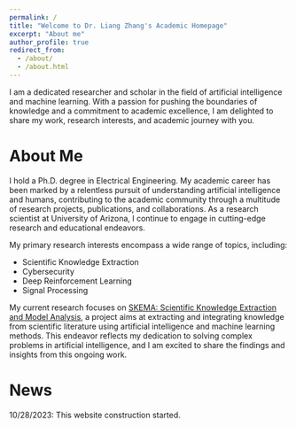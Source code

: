 ```yaml
---
permalink: /
title: "Welcome to Dr. Liang Zhang's Academic Homepage"
excerpt: "About me"
author_profile: true
redirect_from: 
  - /about/
  - /about.html
---
```


I am a dedicated researcher and scholar in the field of artificial intelligence and machine learning. With a passion for pushing the boundaries of knowledge and a commitment to academic excellence, I am delighted to share my work, research interests, and academic journey with you.

About Me
======
I hold a Ph.D. degree in Electrical Engineering. My academic career has been marked by a relentless pursuit of understanding artificial intelligence and humans, contributing to the academic community through a multitude of research projects, publications, and collaborations. As a research scientist at University of Arizona, I continue to engage in cutting-edge research and educational endeavors.

My primary research interests encompass a wide range of topics, including:

- Scientific Knowledge Extraction
- Cybersecurity
- Deep Reinforcement Learning
- Signal Processing

My current research focuses on [SKEMA: Scientific Knowledge Extraction and Model Analysis](https://github.com/ml4ai/skema), a project aims at extracting and integrating knowledge from scientific literature using artificial intelligence and machine learning methods. This endeavor reflects my dedication to solving complex problems in artificial intelligence, and I am excited to share the findings and insights from this ongoing work.

News
======
10/28/2023: This website construction started.
